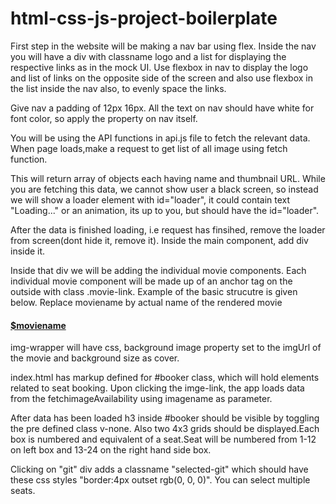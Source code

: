# html-css-js-project-boilerplate
First step in the website will be making a nav bar using flex. Inside the nav you will have a div with classname logo and a list for displaying the respective links as in the mock UI. Use flexbox in nav to display the logo and list of links on the opposite side of the screen and also use flexbox in the list inside the nav also, to evenly space the links.

Give nav a padding of 12px 16px. All the text on nav should have white for font color, so apply the property on nav itself.

You will be using the API functions in api.js file to fetch the relevant data. When page loads,make a request to get list of all image using fetch function.

This will return array of objects each having name and thumbnail URL. While you are fetching this data, we cannot show user a black screen, so instead we will show a loader element with id="loader", it could contain text "Loading..." or an animation, its up to you, but should have the id="loader".

After the data is finished loading, i.e request has finsihed, remove the loader from screen(dont hide it, remove it). Inside the main component, add  div inside it.

Inside that div we will be adding the individual movie components. Each individual movie component will be made up of an anchor tag on the outside with class .movie-link. Example of the basic strucutre is given below. Replace moviename by actual name of the rendered movie <a class="image-link" href="/imagename"> <div class="image" data-id="imagename"> <div class="image-img-wrapper"> </div> <h4>$moviename</h4> </div> </a> img-wrapper will have css, background image property set to the imgUrl of the movie and background size as cover.

index.html has markup defined for #booker class, which will hold elements related to seat booking. Upon clicking the imge-link, the app loads data from the fetchimageAvailability using imagename as parameter.

After data has been loaded h3 inside #booker should be visible by toggling the pre defined class v-none. Also two 4x3 grids should be displayed.Each box is numbered and equivalent of a seat.Seat will be numbered from 1-12 on left box and 13-24 on the right hand side box.


Clicking on "git" div adds a classname "selected-git" which should have these css styles "border:4px outset rgb(0, 0, 0)". You can select multiple seats.

